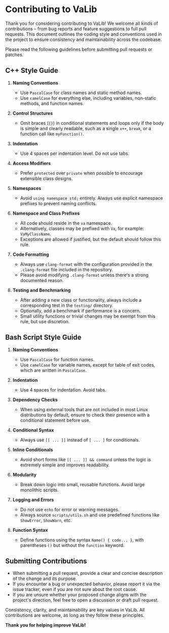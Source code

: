# Contributing to VaLib
Thank you for considering contributing to VaLib!
We welcome all kinds of contributions – from bug reports and feature suggestions to full pull requests.
This document outlines the coding style and conventions used in the project to ensure consistency and maintainability across the codebase.

Please read the following guidelines before submitting pull requests or patches.

## C++ Style Guide
1. **Naming Conventions**
   - Use `PascalCase` for class names and static method names.
   - Use `camelCase` for everything else, including variables, non-static methods, and function names.

2. **Control Structures**
   - Omit braces (`{}`) in conditional statements and loops only if the body is simple and clearly readable, such as a single `x++`, `break`, or a function call like `myFunction()`.

3. **Indentation**
   - Use 4 spaces per indentation level. Do not use tabs.

4. **Access Modifiers**
   - Prefer `protected` over `private` when possible to encourage extensible class designs.

5. **Namespaces**
   - Avoid `using namespace std;` entirely. Always use explicit namespace prefixes to prevent naming conflicts.

6. **Namespace and Class Prefixes**
   - All code should reside in the `va` namespace.
   - Alternatively, classes may be prefixed with `Va`, for example: `VaMyClassName`.
   - Exceptions are allowed if justified, but the default should follow this rule.

7. **Code Formatting**
   - Always use `clang-format` with the configuration provided in the `.clang-format` file included in the repository.
   - Please avoid modifying `.clang-format` unless there's a strong documented reason.

8. **Testing and Benchmarking**
   - After adding a new class or functionality, always include a corresponding test in the `testing/` directory.
   - Optionally, add a benchmark if performance is a concern.
   - Small utility functions or trivial changes may be exempt from this rule, but use discretion.

## Bash Script Style Guide
1. **Naming Conventions**
   - Use `PascalCase` for function names.
   - Use `camelCase` for variable names, except for table of exit codes, which are written in `PascalCase`.

2. **Indentation**
   - Use 4 spaces for indentation. Avoid tabs.

3. **Dependency Checks**
   - When using external tools that are not included in most Linux distributions by default, ensure to check their presence with a conditional statement before use.

4. **Conditional Syntax**
   - Always use `[[ ... ]]` instead of `[ ... ]` for conditionals.

5. **Inline Conditionals**
   - Avoid short forms like `[[ ... ]] && command` unless the logic is extremely simple and improves readability.

6. **Modularity**
   - Break down logic into small, reusable functions. Avoid large monolithic scripts.

7. **Logging and Errors**
   - Do not use `echo` for error or warning messages.
   - Always source `scripts/utils.sh` and use predefined functions like `ShowError`, `ShowWarn`, etc.

8. **Function Syntax**
   - Define functions using the syntax `Name() { code... }`, with parentheses `()` but without the `function` keyword.

## Submitting Contributions
- When submitting a pull request, provide a clear and concise description of the change and its purpose.
- If you encounter a bug or unexpected behavior, please report it via the issue tracker, even if you are not sure about the root cause.
- If you are unsure whether your proposed change aligns with the project's direction, feel free to open a discussion or draft pull request.

Consistency, clarity, and maintainability are key values in VaLib.
All contributions are welcome, as long as they follow these principles.

**Thank you for helping improve VaLib!**